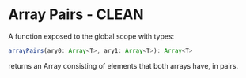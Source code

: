 # Array Pairs - CLEAN
A function exposed to the global scope with types:
```ts
arrayPairs(ary0: Array<T>, ary1: Array<T>): Array<T>
```
returns an Array consisting of elements that both arrays have, in pairs.
